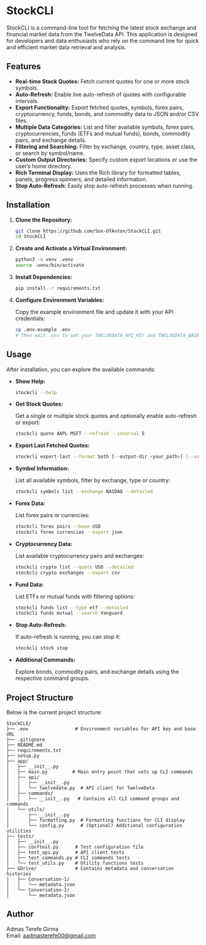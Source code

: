 # StockCLI

StockCLI is a command-line tool for fetching the latest stock exchange and financial market data from the TwelveData API. This application is designed for developers and data enthusiasts who rely on the command line for quick and efficient market data retrieval and analysis.

## Features

- **Real-time Stock Quotes:** Fetch current quotes for one or more stock symbols.
- **Auto-Refresh:** Enable live auto-refresh of quotes with configurable intervals.
- **Export Functionality:** Export fetched quotes, symbols, forex pairs, cryptocurrency, funds, bonds, and commodity data to JSON and/or CSV files.
- **Multiple Data Categories:** List and filter available symbols, forex pairs, cryptocurrencies, funds (ETFs and mutual funds), bonds, commodity pairs, and exchange details.
- **Filtering and Searching:** Filter by exchange, country, type, asset class, or search by symbol/name.
- **Custom Output Directories:** Specify custom export locations or use the user’s home directory.
- **Rich Terminal Display:** Uses the Rich library for formatted tables, panels, progress spinners, and detailed information.
- **Stop Auto-Refresh:** Easily stop auto-refresh processes when running.

## Installation

1. **Clone the Repository:**

   ```bash
   git clone https://github.com/Son-OfAnton/StockCLI.git
   cd StockCLI
   ```

2. **Create and Activate a Virtual Environment:**

   ```bash
   python3 -m venv .venv
   source .venv/bin/activate
   ```

3. **Install Dependencies:**

   ```bash
   pip install -r requirements.txt
   ```

4. **Configure Environment Variables:**

   Copy the example environment file and update it with your API credentials:

   ```bash
   cp .env.example .env
   # Then edit .env to set your TWELVEDATA_API_KEY and TWELVEDATA_BASE_URL
   ```

## Usage

After installation, you can explore the available commands:

- **Show Help:**

  ```bash
  stockcli --help
  ```

- **Get Stock Quotes:**

  Get a single or multiple stock quotes and optionally enable auto-refresh or export:

  ```bash
  stockcli quote AAPL MSFT --refresh --interval 5
  ```

- **Export Last Fetched Quotes:**

  ```bash
  stockcli export-last --format both [--output-dir <your_path>] [--use-home-dir]
  ```

- **Symbol Information:**

  List all available symbols, filter by exchange, type or country:

  ```bash
  stockcli symbols list --exchange NASDAQ --detailed
  ```

- **Forex Data:**

  List forex pairs or currencies:

  ```bash
  stockcli forex pairs --base USD
  stockcli forex currencies --export json
  ```

- **Cryptocurrency Data:**

  List available cryptocurrency pairs and exchanges:

  ```bash
  stockcli crypto list --quote USD --detailed
  stockcli crypto exchanges --export csv
  ```

- **Fund Data:**

  List ETFs or mutual funds with filtering options:

  ```bash
  stockcli funds list --type etf --detailed
  stockcli funds mutual --search Vanguard
  ```

- **Stop Auto-Refresh:**

  If auto-refresh is running, you can stop it:

  ```bash
  stockcli stock stop
  ```

- **Additional Commands:**

  Explore bonds, commodity pairs, and exchange details using the respective command groups.

## Project Structure

Below is the current project structure:

```
StockCLI/
├── .env                 # Environment variables for API key and base URL
├── .gitignore
├── README.md
├── requirements.txt
├── setup.py
├── app/
│   ├── __init__.py
│   ├── main.py         # Main entry point that sets up CLI commands
│   ├── api/
│   │   ├── __init__.py
│   │   └── twelvedata.py  # API client for TwelveData
│   ├── commands/
│   │   └── __init__.py   # Contains all CLI command groups and commands
│   └── utils/
│       ├── __init__.py
│       ├── formatting.py  # Formatting functions for CLI display
│       └── config.py      # (Optional) Additional configuration utilities
├── tests/
│   ├── __init__.py
│   ├── conftest.py      # Test configuration file
│   ├── test_api.py      # API client tests
│   ├── test_commands.py # CLI commands tests
│   └── test_utils.py    # Utility functions tests
├── GDrive/              # Contains metadata and conversation histories
│   ├── Conversation-1/
│   │   └── metadata.json
│   └── Conversation-2/
│       └── metadata.json
```

## Author

Admas Terefe Girma  
Email: aadmasterefe00@gmail.com
